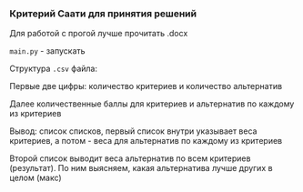 ### Критерий Саати для принятия решений

Для работой с прогой лучше прочитать .docx

``main.py`` - запускать 

Структура ``.csv`` файла:

Первые две цифры: количество критериев и количество альтернатив

Далее количественные баллы для критериев и альтернатив по каждому из критериев

Вывод: список списков, первый список внутри указывает веса критериев, а потом - веса для альтернатив по каждому из критериев

Второй список выводит веса альтернатив по всем критериев (результат). По ним выясняем, какая альтернатива лучше других в целом (макс)
